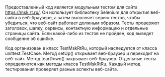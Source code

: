 Предоставленный код является модульным тестом для сайта https://msk.rt.ru/. Он использует библиотеку Selenium для открытия веб-сайта в веб-браузере, а затем выполняет серию тестов, чтобы убедиться, что веб-сайт работает должным образом. Тесты проверяют заголовок, шапку, сервисы, контактную информацию и отдельные страницы сайта. Если какой-либо из тестов не пройден, код выведет сообщение об ошибке.

Код организован в класс TestMskRtRu, который наследуется от класса unittest.TestCase. Метод setUp() открывает веб-браузер и переходит на веб-сайт. Метод tearDown() закрывает веб-браузер. Отдельные тесты определяются как методы класса TestMskRtRu. Каждый метод тестирования проверяет разные аспекты веб-сайта.
